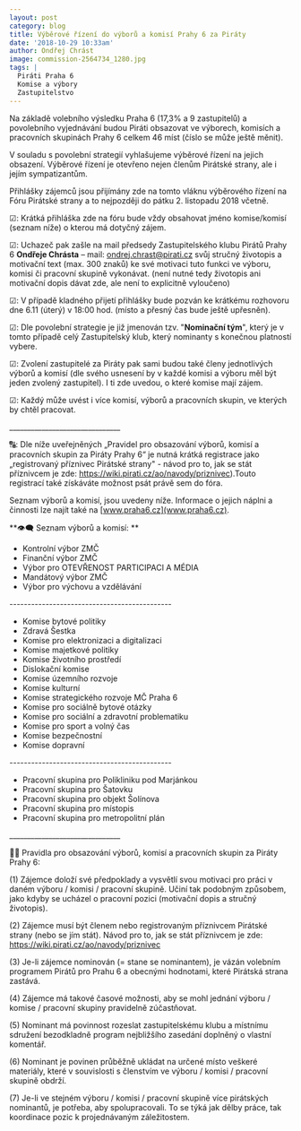 ```yaml
---
layout: post
category: blog
title: Výběrové řízení do výborů a komisí Prahy 6 za Piráty
date: '2018-10-29 10:33am'
author: Ondřej Chrást
image: commission-2564734_1280.jpg
tags: |
  Piráti Praha 6
  Komise a výbory
  Zastupitelstvo
---
```

Na základě volebního výsledku Praha 6 (17,3% a 9 zastupitelů) a povolebního vyjednávání budou Piráti obsazovat ve výborech, komisích a pracovních skupinách Prahy 6 celkem 46 míst (číslo se může ještě měnit).

V souladu s povolební strategií vyhlašujeme výběrové řízení na jejich obsazení. Výběrové řízení je otevřeno nejen členům Pirátské strany, ale i jejím sympatizantům.

Přihlášky zájemců jsou přijímány zde na tomto vláknu výběrového řízení na Fóru Pirátské strany a to nejpozději do pátku 2. listopadu 2018 včetně.

☑: Krátká přihláška zde na fóru bude vždy obsahovat jméno komise/komisí (seznam níže) o kterou má dotyčný zájem. 

☑: Uchazeč pak zašle na mail předsedy Zastupitelského klubu Pirátů Prahy 6 **Ondřeje Chrásta** – mail: ondrej.chrast@pirati.cz svůj stručný životopis a motivační text (max. 300 znaků) ke své motivaci tuto funkci ve výboru, komisi či pracovní skupině vykonávat. (není nutné tedy životopis ani motivační dopis dávat zde, ale není to explicitně vyloučeno)

☑: V případě kladného přijetí přihlášky bude pozván ke krátkému rozhovoru dne 6.11 (úterý) v 18:00 hod. (místo a přesný čas bude ještě upřesněn). 

☑: Dle povolební strategie je již jmenován tzv. "**Nominační tým**", který je v tomto případě celý Zastupitelský klub, který nominanty s konečnou platností vybere. 

☑: Zvolení zastupitelé za Piráty pak sami budou také členy jednotlivých výborů a komisí (dle svého usnesení by v každé komisi a výboru měl být jeden zvolený zastupitel). I ti zde uvedou, o které komise mají zájem. 

☑: Každý může uvést i více komisí, výborů a pracovních skupin, ve kterých by chtěl pracovat.

\_\_\_\_\_\_\_\_\_\_\_\_\_\_\_\_\_\_\_\_\_\_\_\_\_\_\_\_\_\__

🔠: Dle níže uveřejněných „Pravidel pro obsazování výborů, komisí a pracovních skupin za Piráty Prahy 6“ je nutná krátká registrace jako „registrovaný příznivec Pirátské strany" - návod pro to, jak se stát příznivcem je zde: <https://wiki.pirati.cz/ao/navody/priznivec>).Touto registrací také získáváte možnost psát právě sem do fóra.

Seznam výborů a komisí, jsou uvedeny níže. Informace o jejich náplni a činnosti lze najít také na [www.praha6.cz](www.praha6.cz).

**👁️‍🗨️ Seznam výborů a komisí:
**

* Kontrolní výbor ZMČ
* Finanční výbor ZMČ
* Výbor pro OTEVŘENOST PARTICIPACI A MÉDIA 
* Mandátový výbor ZMČ
* Výbor pro výchovu a vzdělávání

\---------------------------------------------

* Komise bytové politiky
* Zdravá Šestka 
* Komise pro elektronizaci a digitalizaci 
* Komise majetkové politiky
* Komise životního prostředí
* Dislokační komise 
* Komise územního rozvoje
* Komise kulturní
* Komise strategického rozvoje MČ Praha 6
* Komise pro sociálně bytové otázky
* Komise pro sociální a zdravotní problematiku
* Komise pro sport a volný čas 
* Komise bezpečnostní
* Komise dopravní

\---------------------------------------------

* Pracovní skupina pro Polikliniku pod Marjánkou 
* Pracovní skupina pro Šatovku 
* Pracovní skupina pro objekt Šolínova 
* Pracovní skupina pro místopis 
* Pracovní skupina pro metropolitní plán 

\_\_\_\_\_\_\_\_\_\_\_\_\_\_\_\_\_\_\_\_\_\_\_\_\_\_\_\_\_\__

🏴‍☠️ Pravidla pro obsazování výborů, komisí a pracovních skupin za Piráty Prahy 6:

(1) Zájemce doloží své předpoklady a vysvětlí svou motivaci pro práci v daném výboru / komisi / pracovní skupině. Učiní tak podobným způsobem, jako kdyby se ucházel o pracovní pozici (motivační dopis a stručný životopis).

(2) Zájemce musí být členem nebo registrovaným příznivcem Pirátské strany (nebo se jím stát). Návod pro to, jak se stát příznivcem je zde: <https://wiki.pirati.cz/ao/navody/priznivec>

(3) Je-li zájemce nominován (= stane se nominantem), je vázán volebním programem Pirátů pro Prahu 6 a obecnými hodnotami, které Pirátská strana zastává.

(4) Zájemce má takové časové možnosti, aby se mohl jednání výboru / komise / pracovní skupiny pravidelně zúčastňovat.

(5) Nominant má povinnost rozeslat zastupitelskému klubu a místnímu sdružení bezodkladně program nejbližšího zasedání doplněný o vlastní komentář.

(6) Nominant je povinen průběžně ukládat na určené místo veškeré materiály, které v souvislosti s členstvím ve výboru / komisi / pracovní skupině obdrží.

(7) Je-li ve stejném výboru / komisi / pracovní skupině více pirátských nominantů, je potřeba, aby spolupracovali. To se týká jak dělby práce, tak koordinace pozic k projednávaným záležitostem.
